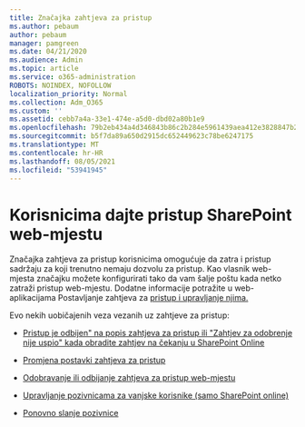 ```yaml
---
title: Značajka zahtjeva za pristup
ms.author: pebaum
author: pebaum
manager: pamgreen
ms.date: 04/21/2020
ms.audience: Admin
ms.topic: article
ms.service: o365-administration
ROBOTS: NOINDEX, NOFOLLOW
localization_priority: Normal
ms.collection: Adm_O365
ms.custom: ''
ms.assetid: cebb7a4a-33e1-474e-a5d0-dbd02a80b1e9
ms.openlocfilehash: 79b2eb434a4d346843b86c2b284e5961439aea412e3828847b28927a08f17a70
ms.sourcegitcommit: b5f7da89a650d2915dc652449623c78be6247175
ms.translationtype: MT
ms.contentlocale: hr-HR
ms.lasthandoff: 08/05/2021
ms.locfileid: "53941945"
---
```

# <a name="give-users-access-to-sharepoint-site"></a>Korisnicima dajte pristup SharePoint web-mjestu

Značajka zahtjeva za pristup korisnicima omogućuje da zatra i pristup sadržaju za koji trenutno nemaju dozvolu za pristup. Kao vlasnik web-mjesta značajku možete konfigurirati tako da vam šalje poštu kada netko zatraži pristup web-mjestu. Dodatne informacije potražite u web-aplikacijama Postavljanje zahtjeva za [pristup i upravljanje njima.](https://support.office.com/article/set-up-and-manage-access-requests-94b26e0b-2822-49d4-929a-8455698654b3)

Evo nekih uobičajenih veza vezanih uz zahtjeve za pristup:

- [Pristup je odbijen" na popis zahtjeva za pristup ili "Zahtjev za odobrenje nije uspio" kada obradite zahtjev na čekanju u SharePoint Online](https://docs.microsoft.com/sharepoint/support/sharing-and-permissions/request-approval-failed)

- [Promjena postavki zahtjeva za pristup](https://support.office.com/article/set-up-and-manage-access-requests-94b26e0b-2822-49d4-929a-8455698654b3#bk_enableallow)

- [Odobravanje ili odbijanje zahtjeva za pristup web-mjestu](https://support.office.com/article/set-up-and-manage-access-requests-94b26e0b-2822-49d4-929a-8455698654b3#__toc374462558)

- [Upravljanje pozivnicama za vanjske korisnike (samo SharePoint online)](https://support.office.com/article/set-up-and-manage-access-requests-94b26e0b-2822-49d4-929a-8455698654b3#__toc334189260)

- [Ponovno slanje pozivnice](https://support.office.com/article/set-up-and-manage-access-requests-94b26e0b-2822-49d4-929a-8455698654b3#__toc374462560)



